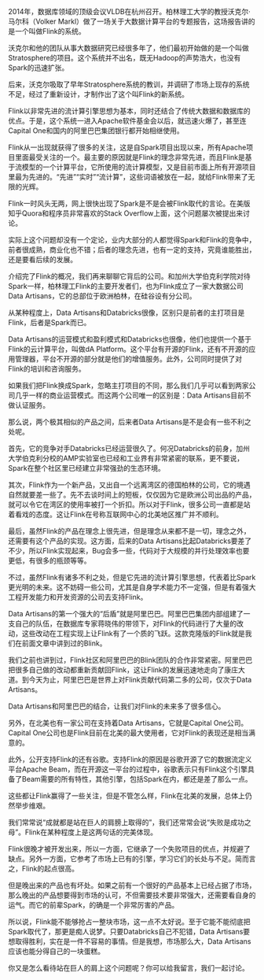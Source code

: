 2014年，数据库领域的顶级会议VLDB在杭州召开。柏林理工大学的教授沃克尔·马尔科（Volker Markl）做了一场关于大数据计算平台的专题报告，这场报告讲的是一个叫做Flink的系统。

沃克尔和他的团队从事大数据研究已经很多年了，他们最初开始做的是一个叫做Stratosphere的项目。这个系统并不出名，既无Hadoop的声势浩大，也没有Spark的迅速扩张。

后来，沃克尔吸取了早年Stratosphere系统的教训，并调研了市场上现存的系统不足，经过了重新设计，才制作出了这个叫Flink的新系统。

Flink以非常先进的流计算引擎思想为基本，同时还结合了传统大数据和数据库的优点。于是，这个系统一进入Apache软件基金会以后，就迅速火爆了，甚至连Capital One和国内的阿里巴巴集团银行都开始相继使用。

Flink从一出现就获得了很多的关注，这是自Spark项目出现以来，所有Apache项目里面最受关注的一个。最主要的原因就是Flink的理念非常先进，而且Flink是基于流模型的一个计算平台，它所使用的流计算模型，又是目前市面上所有开源项目里最为先进的。“先进”“实时”“流计算”，这些词语被放在一起，就给Flink带来了无限的光辉。

Flink一时风头无两，网上很快出现了Spark是不是会被Flink取代的言论。在美版知乎Quora和程序员非常喜欢的Stack Overflow上面，这个问题屡次被提出来讨论。

实际上这个问题却没有一个定论，业内大部分的人都觉得Spark和Flink的竞争中，前者很成熟，商业化也不错；后者的理念先进，也有一定的支持，究竟谁能胜出，还是要看后续的发展。

介绍完了Flink的概况，我们再来聊聊它背后的公司。和加州大学伯克利学院对待Spark一样，柏林理工Flink的主要开发者们，也为Flink成立了一家大数据公司Data Artisans，它的总部位于欧洲柏林，在硅谷设有分公司。

从某种程度上，Data Artisans和Databricks很像，区别只是前者的主打项目是Flink，后者是Spark而已。

Data Artisans的运营模式和盈利模式和Databricks也很像，他们也提供一个基于Flink的云计算平台，叫做dA Platform。这个平台有开源的Flink，还有不开源的应用管理器，平台不开源的部分就是他们的增值服务。此外，公司同时提供了对Flink的培训和咨询服务。

如果我们把Flink换成Spark，忽略主打项目的不同，那么我们几乎可以看到两家公司几乎一样的商业运营模式。而这两个公司唯一的区别是：Data Artisans目前不做认证服务。

那么说，两个极其相似的产品之间，后来者Data Artisans是不是会有一些不利之处呢。

首先，它的竞争对手Databricks已经运营很久了。何况Databricks的前身，加州大学伯克利分校的AMP实验室也已经和工业界有非常紧密的联系，更不要说，Spark在整个社区里已经建立非常强劲的生态环境。

其次，Flink作为一个新产品，又出自一个远离湾区的德国柏林的公司，它的境遇自然就要差一些了。先不去谈时间上的短板，仅仅因为它是欧洲公司出品的产品，就可以令它在湾区的使用率被打一个折扣。所以对于Flink，很多公司一直都是站着看戏的态度。这让Flink在号称互联网中心的北美地区推广并不顺利。

最后，虽然Flink的产品在理念上很先进，但是理念从来都不是一切，理念之外，还需要有这个产品的实现。这方面，后来的Data Artisans比起Databricks要差了不少，所以Flink实现起来，Bug会多一些，代码对于大规模的并行处理效率也要更低，有很多的瓶颈等等。

不过，虽然Flink有诸多不利之处，但是它先进的流计算引擎思想，代表着比Spark更光明的未来。这不妨碍一些公司，尤其是自身学术能力不一定强，但是有着强大工程开发能力和开发资源的公司去支持Flink。

Data Artisans的第一个强大的“后盾”就是阿里巴巴。阿里巴巴集团内部组建了一支自己的队伍，在数据库专家蒋晓伟的带领下，对Flink的代码进行了大量的改动，这些改动在工程实现上让Flink有了一个质的飞跃。这款克隆版的Flink就是我们在前面文章中讲到过的Blink。

我们之前也讲到过，Flink社区和阿里巴巴的Blink团队的合作非常紧密。阿里巴巴把很多自己做的改动都重新贡献回Flink，这让Flink的发展迅速地走向了康庄大道。到今天为止，阿里巴巴是世界上对Flink贡献代码第二多的公司，仅次于Data Artisans。

Data Artisans和阿里巴巴的结合，让我们对Flink的未来多了很多信心。

另外，在北美也有一家公司在支持着Data Artisans，它就是Capital One公司。Capital One公司也是Flink目前在北美的最大使用者，它对Flink的表现还是相当满意的。

此外，公开支持Flink的还有谷歌。支持Flink的原因是谷歌开源了它的数据流定义平台Apache Beam，而在开源这一平台的过程中，谷歌表示只有Flink这个引擎具备了Beam需要的所有特性，其他引擎，包括Spark在内，都还是差了那么一点。

这些都让Flink赢得了一些关注，但是不管怎么样，Flink在北美的发展，总体上仍然举步维艰。

我们常常说“成就都是站在巨人的肩膀上取得的”，我们还常常会说“失败是成功之母”。Flink在某种程度上是这两句话的完美体现。

Flink很晚才被开发出来，所以一方面，它继承了一个失败项目的优点，并规避了缺点。另外一方面，它参考了市场上已有的引擎，学习它们的长处与不足。简而言之，Flink的起点很高。

但是晚出来的产品也有坏处。如果之前有一个很好的产品基本上已经占据了市场，那么晚出的产品想要得到市场的认可，不但需要技术要非常强大，还需要看自身的运气。而它的前辈Spark，的确是一个非常厉害的产品。

所以说，Flink能不能够抢占一整块市场，这一点不太好说。至于它能不能彻底把Spark取代了，那更是痴人说梦。只要Databricks自己不犯错，Data Artisans要想取得胜利，实在是一件不容易的事情。但是我想，市场那么大，Data Artisans应该也能分得自己的一块蛋糕。

你又是怎么看待站在巨人的肩上这个问题呢？你可以给我留言，我们一起讨论。